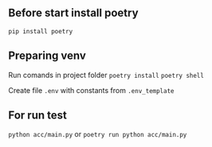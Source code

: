 ## Before start install poetry
`pip install poetry`

## Preparing venv
Run comands in project folder
`poetry install`
`poetry shell`

Create file `.env` with constants from `.env_template` 

## For run test
`python acc/main.py`
or
`poetry run python acc/main.py`